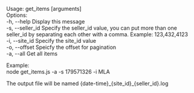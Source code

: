 Usage: get_items [arguments]  
      Options:  
      -h, --help        Display this message  
      -s, --seller_id   Specify the seller_id value, you can put more than one seller_id by separating each other with a comma. Example: 123,432,4123  
      -i, --site_id     Specify the site_id value  
      -o, --offset      Speicfy the offset for pagination  
      -a, --all         Get all items  
        
        
Example:  
  node get_items.js -a -s 179571326 -i MLA
  
  The output file will be named {date-time}\_{site_id}\_{seller_id}.log
